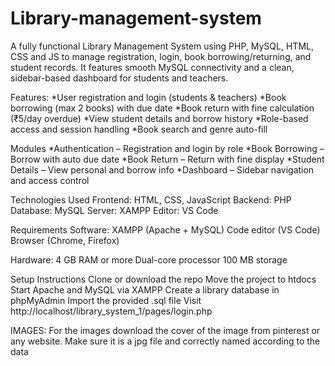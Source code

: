 # Library-management-system
A fully functional Library Management System using PHP, MySQL, HTML, CSS and JS to manage registration, login, book borrowing/returning, and student records. It features smooth MySQL connectivity and a clean, sidebar-based dashboard for students and teachers.

Features:
*User registration and login (students & teachers)
*Book borrowing (max 2 books) with due date
*Book return with fine calculation (₹5/day overdue)
*View student details and borrow history
*Role-based access and session handling
*Book search and genre auto-fill

Modules
*Authentication – Registration and login by role
*Book Borrowing – Borrow with auto due date
*Book Return – Return with fine display
*Student Details – View personal and borrow info
*Dashboard – Sidebar navigation and access control

Technologies Used
Frontend: HTML, CSS, JavaScript
Backend: PHP
Database: MySQL
Server: XAMPP
Editor: VS Code

Requirements
Software:
XAMPP (Apache + MySQL)
Code editor (VS Code)
Browser (Chrome, Firefox)

Hardware:
4 GB RAM or more
Dual-core processor
100 MB storage

Setup Instructions
Clone or download the repo
Move the project to htdocs
Start Apache and MySQL via XAMPP
Create a library database in phpMyAdmin
Import the provided .sql file
Visit http://localhost/library_system_1/pages/login.php

IMAGES:
For the images download the cover of the image from pinterest or any website. 
Make sure it is a jpg file and correctly named according to the data 

